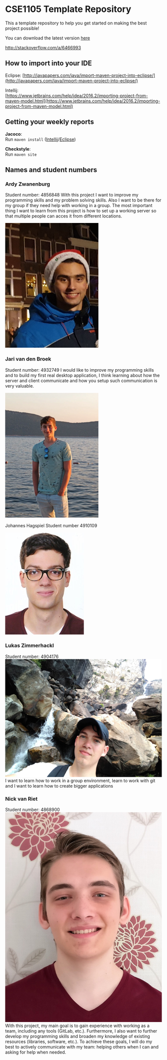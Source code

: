 # CSE1105 Template Repository

This a template repository to help you get started on making the best project possible!

You can download the latest version [here](https://github.com/SERG-Delft/TI1216/releases)

http://stackoverflow.com/a/6466993

## How to import into your IDE

Eclipse:
[http://javapapers.com/java/import-maven-project-into-eclipse/](http://javapapers.com/java/import-maven-project-into-eclipse/)

Intellij:  
[https://www.jetbrains.com/help/idea/2016.2/importing-project-from-maven-model.html](https://www.jetbrains.com/help/idea/2016.2/importing-project-from-maven-model.html)

## Getting your weekly reports

**Jacoco**:  
Run `maven install` ([Intellij](https://www.jetbrains.com/help/idea/2016.3/getting-started-with-maven.html#execute_maven_goal)/[Eclipse](http://imgur.com/a/6q7pV))

**Checkstyle**:  
Run `maven site`

## Names and student numbers

### Ardy Zwanenburg
Student number: 4856848 
With this project I want to improve my programming skills and my problem solving skills. Also I want to be there for my group if they need help with working in a group. The most important thing I want to learn from this project is how to set up a working server so that multiple people can acces it from different locations.
<p> <img src=img/aZwanenburg.jpg alt="Photo of Ardy Zwanenburg" width="300" height="400"> </p>


### Jari van den Broek
Student number: 4932749
I would like to improve my programming skills and to build my first real desktop application, I think learning about how the server and client communicate and how you setup such communication is very valuable.
<p> <img src=img/Jari.jpg alt="Photo of Jari van den broek" width="300" height="400"> </p>

Johannes Hagspiel
Student number 4910109 
<p> <img src=img/jhagspiel_photo.JPG alt="Photo of Johannes Hagspiel" width="253"  height="327"> </p>


### Lukas Zimmerhackl
Student number: 4904176
![Lukas Zimmerhackl](img/lZimmerhackl.jpg)
I want to learn how to work in a group environment, learn to work with git and I want to learn how to create bigger applications

### Nick van Riet
Student number: 4868900
![Nick van Riet](img/NickvanRiet.jpg)
With this project, my main goal is to gain experience with working as a team, including any tools (GitLab, etc.). Furthermore, I also want to further develop my programming skills and broaden my knowledge of existing resources (libraries, software, etc.). To achieve these goals, I will do my best to actively communicate with my team: helping others when I can and asking for help when needed.